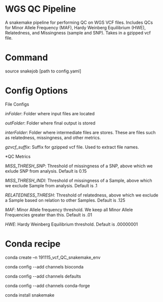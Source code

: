 # WGS QC Pipeline

A snakemake pipeline for performing QC on WGS VCF files. Includes QCs for Minor Allele Frequency (MAF), Hardy Weinberg Equilibrium (HWE), Relatedness, and Missingness (sample and SNP). Takes in a gzipped vcf file.

# Command

source snakejob [path to config.yaml]

# Config Options

File Configs

*inFolder*: Folder where input files are located

*outFolder*: Folder where final output is stored

*interFolder*: Folder where intermediate files are stores. These are files such as relatedness, missingness, and other metrics.

*gzvcf_suffix*: Suffix for gzipped vcf file. Used to extract file names.


*QC Metrics

*MISS_THRESH_SNP*: Threshold of missingness of a SNP, above which we exlude SNP from analysis. Default is 0.15

*MISS_THRESH_INDI*: Threshold of missingness of a Sample, above which we exclude Sample from analysis. Default is .1

*RELATEDNESS_THRESH*: Threshold of relatedness, above which we exclude a Sample based on relation to other Samples. Default is .125

*MAF*: Minor Allele frequency threshold. We keep all Minor Allele Frequencies greater than this. Default is .01

*HWE*: Hardy Weinberg Equilibrium threshold. Default is .00000001

# Conda recipe

conda create –n 191115_vcf_QC_snakemake_env

conda config --add channels bioconda

conda config --add channels defaults

conda config --add channels conda-forge

conda install snakemake

